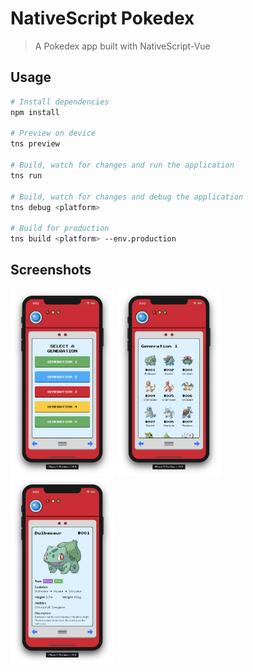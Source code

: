 # NativeScript Pokedex

> A Pokedex app built with NativeScript-Vue

## Usage

```bash
# Install dependencies
npm install

# Preview on device
tns preview

# Build, watch for changes and run the application
tns run

# Build, watch for changes and debug the application
tns debug <platform>

# Build for production
tns build <platform> --env.production

```

## Screenshots

<p>
  <img src="screenshots/menu.png" width="33%" />
  <img src="screenshots/list.png" width="33%" />
  <img src="screenshots/single.png" width="33%" />
</p>
